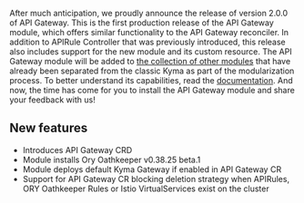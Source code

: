 After much anticipation, we proudly announce the release of version 2.0.0 of API Gateway. This is the first production release of the API Gateway module, which offers similar functionality to the API Gateway reconciler. In addition to APIRule Controller that was previously introduced, this release also includes support for the new module and its custom resource.
The API Gateway module will be added to [the collection of other modules](https://kyma-project.io/#/06-modules/README) that have already been separated from the classic Kyma as part of the modularization process. To better understand its capabilities, read the [documentation](https://github.com/kyma-project/api-gateway/tree/main/docs/user#readme). 
And now, the time has come for you to install the API Gateway module and share your feedback with us!

## New features

- Introduces API Gateway CRD
- Module installs Ory Oathkeeper v0.38.25 beta.1
- Module deploys default Kyma Gateway if enabled in API Gateway CR
- Support for API Gateway CR blocking deletion strategy when APIRules, ORY Oathkeeper Rules or Istio VirtualServices exist on the cluster
